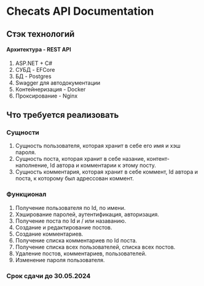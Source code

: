 ﻿# Checats API Documentation

## Стэк технологий
#### Архитектура - REST API
1. ASP.NET + C#
2. СУБД - EFCore
3. БД - Postgres
4. Swagger для автодокументации
5. Контейнеризация - Docker
6. Проксирование - Nginx

## Что требуется реализовать

### Сущности
1. Сущность пользователя, которая хранит в себе его имя и хэш пароля.
2. Сущность поста, которая хранит в себе назание, контент-наполнение,
   Id автора и комментарии к этому посту.
3. Сущность комментария, которая хранит в себе коммент,
   Id автора и поста, к которому был адрессован коммент.

### Функционал

1. Получение пользователя по Id, по имени.
2. Хэширование паролей, аутентификация, авторизация.
3. Получение поста по Id и / или назаванию.
4. Создание и редактирование постов.
5. Создание комментариев.
6. Получение списка комментариев по Id поста.
7. Получение списка всех пользователей, списка всех постов.
8. Удаление постов, комментариев, пользователей.
9. Изменение пароля пользователя.

### Срок сдачи до 30.05.2024